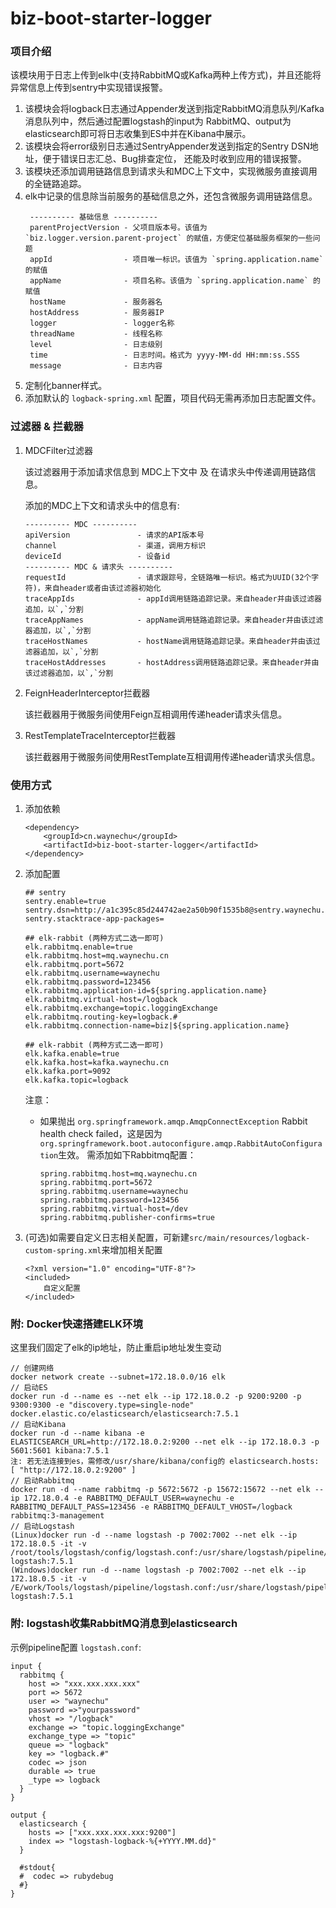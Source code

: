# biz-boot-starter-logger

### 项目介绍

该模块用于日志上传到elk中(支持RabbitMQ或Kafka两种上传方式)，并且还能将异常信息上传到sentry中实现错误报警。

1. 该模块会将logback日志通过Appender发送到指定RabbitMQ消息队列/Kafka消息队列中，然后通过配置logstash的input为
RabbitMQ、output为elasticsearch即可将日志收集到ES中并在Kibana中展示。  
2. 该模块会将error级别日志通过SentryAppender发送到指定的Sentry DSN地址，便于错误日志汇总、Bug排查定位，
还能及时收到应用的错误报警。
3. 该模块还添加调用链路信息到请求头和MDC上下文中，实现微服务直接调用的全链路追踪。
4. elk中记录的信息除当前服务的基础信息之外，还包含微服务调用链路信息。
    ```
     ---------- 基础信息 ----------
     parentProjectVersion - 父项目版本号。该值为 `biz.logger.version.parent-project` 的赋值，方便定位基础服务框架的一些问题
     appId                - 项目唯一标识。该值为 `spring.application.name` 的赋值
     appName              - 项目名称。该值为 `spring.application.name` 的赋值
     hostName             - 服务器名
     hostAddress          - 服务器IP
     logger               - logger名称
     threadName           - 线程名称
     level                - 日志级别
     time                 - 日志时间。格式为 yyyy-MM-dd HH:mm:ss.SSS
     message              - 日志内容
    ```
5. 定制化banner样式。
6. 添加默认的 `logback-spring.xml` 配置，项目代码无需再添加日志配置文件。

### 过滤器 & 拦截器

1. MDCFilter过滤器

    该过滤器用于添加请求信息到 MDC上下文中 及 在请求头中传递调用链路信息。

    添加的MDC上下文和请求头中的信息有:
    ```
    ---------- MDC ----------
    apiVersion               - 请求的API版本号
    channel                  - 渠道，调用方标识
    deviceId                 - 设备id
    ---------- MDC & 请求头 ----------
    requestId                - 请求跟踪号，全链路唯一标识。格式为UUID(32个字符)，来自header或者由该过滤器初始化
    traceAppIds              - appId调用链路追踪记录。来自header并由该过滤器追加，以`,`分割
    traceAppNames            - appName调用链路追踪记录。来自header并由该过滤器追加，以`,`分割
    traceHostNames           - hostName调用链路追踪记录。来自header并由该过滤器追加，以`,`分割
    traceHostAddresses       - hostAddress调用链路追踪记录。来自header并由该过滤器追加，以`,`分割
   ```
2. FeignHeaderInterceptor拦截器

    该拦截器用于微服务间使用Feign互相调用传递header请求头信息。

3. RestTemplateTraceInterceptor拦截器

   该拦截器用于微服务间使用RestTemplate互相调用传递header请求头信息。
   
### 使用方式

1. 添加依赖

    ```
    <dependency>
        <groupId>cn.waynechu</groupId>
        <artifactId>biz-boot-starter-logger</artifactId>
    </dependency>
    ```
2. 添加配置

    ```
    ## sentry
    sentry.enable=true
    sentry.dsn=http://a1c395c85d244742ae2a50b90f1535b8@sentry.waynechu.cn:9000/2
    sentry.stacktrace-app-packages=
   
    ## elk-rabbit (两种方式二选一即可)
    elk.rabbitmq.enable=true
    elk.rabbitmq.host=mq.waynechu.cn
    elk.rabbitmq.port=5672
    elk.rabbitmq.username=waynechu
    elk.rabbitmq.password=123456
    elk.rabbitmq.application-id=${spring.application.name}
    elk.rabbitmq.virtual-host=/logback
    elk.rabbitmq.exchange=topic.loggingExchange
    elk.rabbitmq.routing-key=logback.#
    elk.rabbitmq.connection-name=biz|${spring.application.name}
   
    ## elk-rabbit (两种方式二选一即可)
    elk.kafka.enable=true
    elk.kafka.host=kafka.waynechu.cn
    elk.kafka.port=9092
    elk.kafka.topic=logback
    ```
   
    注意：
    - 如果抛出 `org.springframework.amqp.AmqpConnectException` Rabbit health check failed，这是因为`org.springframework.boot.autoconfigure.amqp.RabbitAutoConfiguration`生效。
    需添加如下Rabbitmq配置：
        ```
        spring.rabbitmq.host=mq.waynechu.cn
        spring.rabbitmq.port=5672
        spring.rabbitmq.username=waynechu
        spring.rabbitmq.password=123456
        spring.rabbitmq.virtual-host=/dev
        spring.rabbitmq.publisher-confirms=true
        ```

3. (可选)如需要自定义日志相关配置，可新建`src/main/resources/logback-custom-spring.xml`来增加相关配置
    ```
    <?xml version="1.0" encoding="UTF-8"?>
    <included>
        自定义配置
    </included>
    ```
### 附: Docker快速搭建ELK环境

这里我们固定了elk的ip地址，防止重启ip地址发生变动

```
// 创建网络
docker network create --subnet=172.18.0.0/16 elk
// 启动ES
docker run -d --name es --net elk --ip 172.18.0.2 -p 9200:9200 -p 9300:9300 -e "discovery.type=single-node" docker.elastic.co/elasticsearch/elasticsearch:7.5.1
// 启动Kibana
docker run -d --name kibana -e ELASTICSEARCH_URL=http://172.18.0.2:9200 --net elk --ip 172.18.0.3 -p 5601:5601 kibana:7.5.1
注: 若无法连接到es，需修改/usr/share/kibana/config的 elasticsearch.hosts: [ "http://172.18.0.2:9200" ]
// 启动Rabbitmq
docker run -d --name rabbitmq -p 5672:5672 -p 15672:15672 --net elk --ip 172.18.0.4 -e RABBITMQ_DEFAULT_USER=waynechu -e RABBITMQ_DEFAULT_PASS=123456 -e RABBITMQ_DEFAULT_VHOST=/logback rabbitmq:3-management
// 启动Logstash
(Linux)docker run -d --name logstash -p 7002:7002 --net elk --ip 172.18.0.5 -it -v /root/tools/logstash/config/logstash.conf:/usr/share/logstash/pipeline/logstash.conf logstash:7.5.1
(Windows)docker run -d --name logstash -p 7002:7002 --net elk --ip 172.18.0.5 -it -v /E/work/Tools/logstash/pipeline/logstash.conf:/usr/share/logstash/pipeline/logstash.conf logstash:7.5.1
```

### 附: logstash收集RabbitMQ消息到elasticsearch

示例pipeline配置 `logstash.conf`: 

```
input {
  rabbitmq {
    host => "xxx.xxx.xxx.xxx"
    port => 5672
    user => "waynechu"
    password =>"yourpassword"
    vhost => "/logback"
    exchange => "topic.loggingExchange"
    exchange_type => "topic"
    queue => "logback"
    key => "logback.#"
    codec => json
    durable => true
	_type => logback
  }
}

output {
  elasticsearch {
    hosts => ["xxx.xxx.xxx.xxx:9200"]
    index => "logstash-logback-%{+YYYY.MM.dd}"
  }

  #stdout{
  #  codec => rubydebug
  #}
}
```